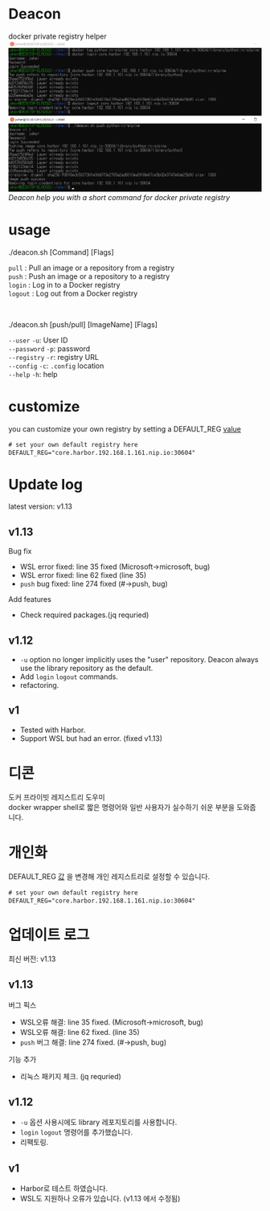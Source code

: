 # Deacon

docker private registry helper  
![alt](deacon.png)  
*Deacon help you with a short command for docker private registry*

# usage
./deacon.sh [Command] [Flags]  

`pull`    : Pull an image or a repository from a registry  
`push`    : Push an image or a repository to a registry  
`login`   : Log in to a Docker registry  
`logout`  : Log out from a Docker registry  

<br/>

./deacon.sh [push/pull] [ImageName] [Flags]  

`--user`       `-u`: User ID  
`--password`   `-p`: password  
`--registry`   `-r`: registry URL  
`--config`     `-c`: `.config` location  
`--help`       `-h`: help  

# customize

you can customize your own registry by setting a DEFAULT_REG [value](https://github.com/JWHer/Harbor-Deacon/blob/95d1b5b171c093fb7ea2e0e1750fe48e01fead51/deacon.sh?plain=1#L5-L6)  

```shell
# set your own default registry here
DEFAULT_REG="core.harbor.192.168.1.161.nip.io:30604"
```

# Update log
latest version: v1.13

## v1.13
Bug fix
* WSL error fixed: line 35 fixed (Microsoft->microsoft, bug)
* WSL error fixed: line 62 fixed (line 35)
* `push` bug fixed: line 274 fixed (#->push, bug)

Add features  
* Check required packages.(jq requried)

## v1.12
* `-u` option no longer implicitly uses the "user" repository.
Deacon always use the library repository as the default.
* Add `login` `logout` commands.  
* refactoring.

## v1
* Tested with Harbor.  
* Support WSL but had an error. (fixed v1.13)  

# 디콘

도커 프라이빗 레지스트리 도우미  
docker wrapper shell로 짧은 명령어와 일반 사용자가 실수하기 쉬운 부분을 도와줍니다.  

# 개인화

DEFAULT_REG [값](https://github.com/JWHer/Harbor-Deacon/blob/95d1b5b171c093fb7ea2e0e1750fe48e01fead51/deacon.sh?plain=1#L5-L6)
을 변경해 개인 레지스트리로 설정할 수 있습니다.  

```shell
# set your own default registry here
DEFAULT_REG="core.harbor.192.168.1.161.nip.io:30604"
```

# 업데이트 로그
최신 버전: v1.13

## v1.13
버그 픽스
* WSL오류 해결: line 35 fixed. (Microsoft->microsoft, bug)
* WSL오류 해결: line 62 fixed. (line 35)
* `push` 버그 해결: line 274 fixed. (#->push, bug)

기능 추가
* 리눅스 패키지 체크. (jq requried)

## v1.12
* `-u` 옵션 사용시에도 library 레포지토리를 사용합니다.  
* `login` `logout` 명령어를 추가했습니다.  
* 리팩토링.

## v1
* Harbor로 테스트 하였습니다.  
* WSL도 지원하나 오류가 있습니다. (v1.13 에서 수정됨)  
